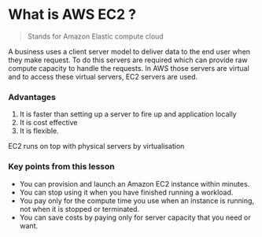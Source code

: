 # What is AWS EC2 ?

> Stands for Amazon Elastic compute cloud
> 

A business uses a client server model to deliver data to the end user when they make request. To do this servers are required which can provide raw compute capacity to handle the requests. In AWS those servers are virtual and to access these virtual servers, EC2 servers are used. 

### Advantages

1. It is faster than setting up a server to fire up and application locally
2. It is cost effective
3. It is flexible.

EC2 runs on top with physical servers by virtualisation 

### Key points from this lesson

- You can provision and launch an Amazon EC2 instance within minutes.
- You can stop using it when you have finished running a workload.
- You pay only for the compute time you use when an instance is running, not when it is stopped or terminated.
- You can save costs by paying only for server capacity that you need or want.